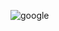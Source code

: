 
![google](https://github.com/aygizemay/FrontEndDeveloperTraining/assets/132147429/28e77756-c503-460c-8cda-d3d50920acb1)
